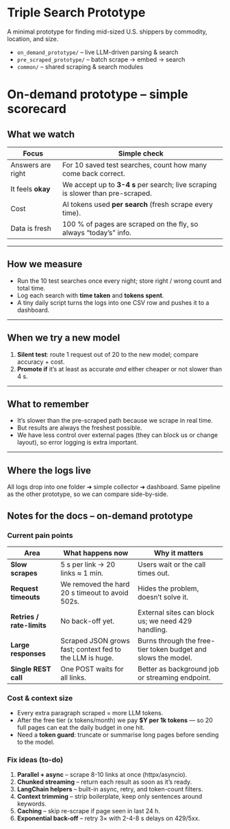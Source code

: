 # Triple Search Prototype

A minimal prototype for finding mid-sized U.S. shippers by commodity, location, and size.

- `on_demand_prototype/` – live LLM-driven parsing & search  
- `pre_scraped_prototype/` – batch scrape → embed → search  
- `common/` – shared scraping & search modules


# On-demand prototype – simple scorecard

## What we watch
| Focus | Simple check |
|-------|--------------|
| Answers are right | For 10 saved test searches, count how many come back correct. |
| It feels **okay** | We accept up to **3-4 s** per search; live scraping is slower than pre-scraped. |
| Cost | AI tokens used **per search** (fresh scrape every time). |
| Data is fresh | 100 % of pages are scraped on the fly, so always “today’s” info. |

---

## How we measure
* Run the 10 test searches once every night; store right / wrong count and total time.  
* Log each search with **time taken** and **tokens spent**.  
* A tiny daily script turns the logs into one CSV row and pushes it to a dashboard.

---

## When we try a new model
1. **Silent test**: route 1 request out of 20 to the new model; compare accuracy + cost.  
2. **Promote if** it’s at least as accurate *and* either cheaper or not slower than 4 s.

---

## What to remember
* It’s slower than the pre-scraped path because we scrape in real time.  
* But results are always the freshest possible.  
* We have less control over external pages (they can block us or change layout), so error logging is extra important.

---

## Where the logs live
All logs drop into one folder ➜ simple collector ➜ dashboard. Same pipeline as the other prototype, so we can compare side-by-side.

## Notes for the docs – on-demand prototype

### Current pain points
| Area | What happens now | Why it matters |
|------|------------------|----------------|
| **Slow scrapes** | 5 s per link → 20 links ≈ 1 min. | Users wait or the call times out. |
| **Request timeouts** | We removed the hard 20 s timeout to avoid 502s. | Hides the problem, doesn’t solve it. |
| **Retries / rate-limits** | No back-off yet. | External sites can block us; we need 429 handling. |
| **Large responses** | Scraped JSON grows fast; context fed to the LLM is huge. | Burns through the free-tier token budget and slows the model. |
| **Single REST call** | One POST waits for all links. | Better as background job or streaming endpoint. |

### Cost & context size
- Every extra paragraph scraped = more LLM tokens.  
- After the free tier (x tokens/month) we pay **$Y per 1k tokens** — so 20 full pages can eat the daily budget in one hit.  
- Need a **token guard**: truncate or summarise long pages before sending to the model.

### Fix ideas (to-do)
1. **Parallel + async** – scrape 8-10 links at once (httpx/asyncio).  
2. **Chunked streaming** – return each result as soon as it’s ready.  
3. **LangChain helpers** – built-in async, retry, and token-count filters.  
4. **Context trimming** – strip boilerplate, keep only <n> sentences around keywords.  
5. **Caching** – skip re-scrape if page seen in last 24 h.  
6. **Exponential back-off** – retry 3× with 2-4-8 s delays on 429/5xx.